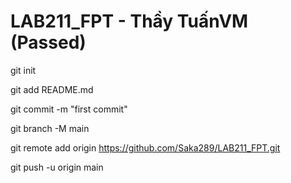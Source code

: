 ﻿# LAB211_FPT - Thầy TuấnVM (Passed)

git init

git add README.md

git commit -m "first commit"

git branch -M main

git remote add origin https://github.com/Saka289/LAB211_FPT.git

git push -u origin main
